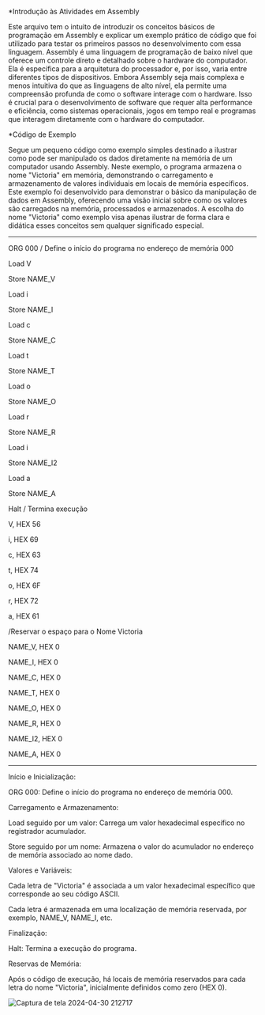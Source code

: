 *Introdução às Atividades em Assembly

Este arquivo tem o intuito de introduzir os conceitos básicos de programação em Assembly e explicar um exemplo prático de código
que foi utilizado para testar os primeiros passos no desenvolvimento com essa linguagem. Assembly é uma linguagem de programação de baixo
nível que oferece um controle direto e detalhado sobre o hardware do computador. Ela é específica para a arquitetura do processador e,
por isso, varia entre diferentes tipos de dispositivos. Embora Assembly seja mais complexa e menos intuitiva do que as linguagens de alto 
nível, ela permite uma compreensão profunda de como o software interage com o hardware. Isso é crucial para o desenvolvimento de software
que requer alta performance e eficiência, como sistemas operacionais, jogos em tempo real e programas que interagem diretamente com o 
hardware do computador.

*Código de Exemplo

Segue um pequeno código como exemplo simples destinado a ilustrar como pode ser manipulado os dados diretamente na memória de um
computador usando Assembly. Neste exemplo, o programa armazena o nome "Victoria" em memória, demonstrando o carregamento e armazenamento 
de valores individuais em locais de memória específicos.
    Este exemplo foi desenvolvido para demonstrar o básico da manipulação de dados em Assembly, oferecendo uma visão inicial sobre como os
valores são carregados na memória, processados e armazenados. A escolha do nome "Victoria" como exemplo visa apenas ilustrar de forma
clara e didática esses conceitos sem qualquer significado especial.

------------------------------------------------------------------------------------------

ORG 000 / Define o início do programa no endereço de memória 000

Load V

Store NAME_V

Load i

Store NAME_I

Load c

Store NAME_C

Load t

Store NAME_T

Load o

Store NAME_O

Load r

Store NAME_R

Load i

Store NAME_I2

Load a

Store NAME_A

Halt / Termina execução

V, HEX 56

i, HEX 69

c, HEX 63

t, HEX 74

o, HEX 6F

r, HEX 72

a, HEX 61

/Reservar o espaço para o Nome Victoria

NAME_V, HEX 0

NAME_I, HEX 0

NAME_C, HEX 0

NAME_T, HEX 0

NAME_O, HEX 0

NAME_R, HEX 0

NAME_I2, HEX 0

NAME_A, HEX 0

------------------------------------------------------------------------------------------

Início e Inicialização:

ORG 000: Define o início do programa no endereço de memória 000.

Carregamento e Armazenamento:

Load seguido por um valor: Carrega um valor hexadecimal específico no registrador acumulador.

Store seguido por um nome: Armazena o valor do acumulador no endereço de memória associado ao nome dado.

Valores e Variáveis:

Cada letra de "Victoria" é associada a um valor hexadecimal específico que corresponde ao seu código ASCII.

Cada letra é armazenada em uma localização de memória reservada, por exemplo, NAME_V, NAME_I, etc.

Finalização:

Halt: Termina a execução do programa.

Reservas de Memória:

Após o código de execução, há locais de memória reservados para cada letra do nome "Victoria", inicialmente definidos como zero (HEX 0).

![Captura de tela 2024-04-30 212717](https://github.com/ViZanella/Assembly_repo/assets/126624524/e7537e83-3430-4c10-a550-b875911b12eb)
